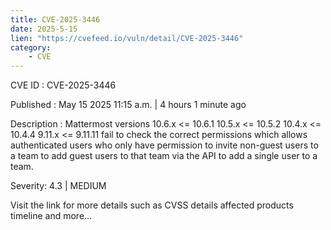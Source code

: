 ```yaml
---
title: CVE-2025-3446
date: 2025-5-15
lien: "https://cvefeed.io/vuln/detail/CVE-2025-3446"
category:
    - CVE
---
```


CVE ID : CVE-2025-3446

Published :  May 15
2025
11:15 a.m. | 4 hours
1 minute ago

Description : Mattermost versions 10.6.x <= 10.6.1
10.5.x <= 10.5.2
10.4.x <= 10.4.4
9.11.x <= 9.11.11 fail to check the correct permissions which allows authenticated users who only have permission to invite non-guest users to a team to add guest users to that team via the API to add a single user to a team.

Severity: 4.3 | MEDIUM

Visit the link for more details
such as CVSS details
affected products
timeline
and more...
